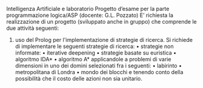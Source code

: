 Intelligenza Artificiale e laboratorio
Progetto d’esame per la parte
programmazione logica/ASP
(docente: G.L. Pozzato)
E’ richiesta la realizzazione di un progetto (sviluppato anche in gruppo) che
comprende le due attività seguenti:
1. uso del Prolog per l'implementazione di strategie di ricerca. Si
richiede di implementare le seguenti strategie di ricerca:
• strategie non informate:
• iterative deepening
• strategie basate su euristica
• algoritmo IDA*
• algoritmo A*
applicandole a problemi di varie dimensioni in uno dei domini selezionati fra
i seguenti:
• labirinto
• metropolitana di Londra
• mondo dei blocchi
e tenendo conto della possibilità che il costo delle azioni non sia unitario. 

